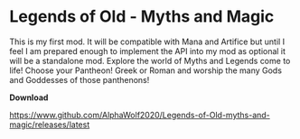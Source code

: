 # Legends of Old - Myths and Magic
This is my first mod. It will be compatible with Mana and Artifice but until I feel I am prepared enough to implement the API into my mod as optional it will be a standalone mod.
Explore the world of Myths and Legends come to life! Choose your Pantheon! Greek or Roman and worship the many Gods and Goddesses of those panthenons!

**Download**

https://www.github.com/AlphaWolf2020/Legends-of-Old-myths-and-magic/releases/latest
